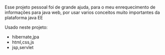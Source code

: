 Esse projeto pessoal foi de grande ajuda, para o meu enrequecimento de informações para java web, por usar varios conceitos muito importantes da plataforma java EE

Usado neste projeto:
* hibernate,jpa
* html,css,js
* jsp,servlet
